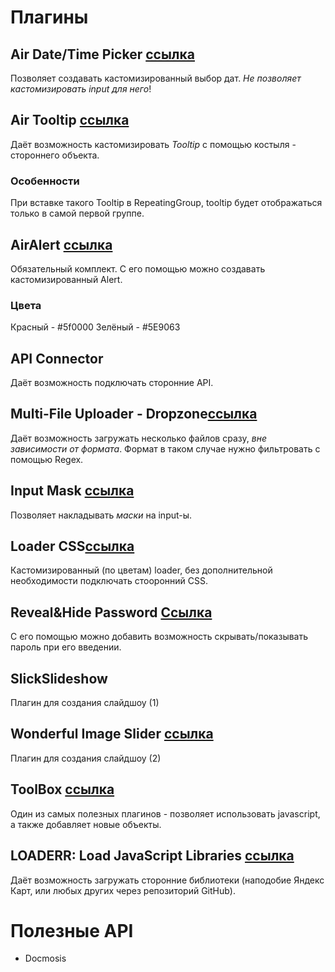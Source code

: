 # Плагины
## Air Date/Time Picker [ссылка](https://bubble.io/plugin/air-datetime-picker-1495642567089x595986733356023800)
Позволяет создавать кастомизированный выбор дат.
_Не позволяет кастомизировать input для него_!
## Air Tooltip [ссылка](https://bubble.io/plugin/air-tooltip-1498171554228x105618760361836540)
Даёт возможность кастомизировать _Tooltip_ с помощью костыля - стороннего объекта.
### Особенности 
При вставке такого Tooltip в RepeatingGroup, tooltip будет отображаться только в самой первой группе.
## AirAlert [ссылка](https://bubble.io/plugin/airalert-1515787032525x876315403042684900)
Обязательный комплект. С его помощью можно создавать кастомизированный Alert.
### Цвета
Красный - #5f0000
Зелёный - #5E9063
## API Connector
Даёт возможность подключать сторонние API.
## Multi-File Uploader - Dropzone[ссылка](https://bubble.io/plugin/airalert-1515787032525x876315403042684900)
Даёт возможность загружать несколько файлов сразу, _вне зависимости от формата_. Формат в таком случае нужно фильтровать с помощью Regex.
## Input Mask [ссылка](https://bubble.io/plugin/input-mask-1609444246883x924984661248573400)
Позволяет накладывать _маски_ на input-ы.
## Loader CSS[ссылка](https://bubble.io/plugin/loader-css-1615402288950x110240248310005760)
Кастомизированный (по цветам) loader, без дополнительной необходимости подключать стооронний CSS.
## Reveal&Hide Password [Ссылка](https://bubble.io/plugin/reveal--hide-password-1531310660066x700901076712292400)
С его помощью можно добавить возможность скрывать/показывать пароль при его введении.
## SlickSlideshow
Плагин для создания слайдшоу (1)
## Wonderful Image Slider [ссылка](https://bubble.io/plugin/wonderful-image-slider-1599995578736x177952455708377100)
Плагин для создания слайдшоу (2)
## ToolBox [ссылка](https://bubble.io/plugin/toolbox-1488796042609x768734193128308700)
Один из самых полезных плагинов - позволяет использовать javascript, а также добавляет новые объекты.
## LOADERR: Load JavaScript Libraries [ссылка](https://bubble.io/plugin/loaderr-load-javascript-libraries-1578370238326x529832048851943400)
Даёт возможность загружать сторонние библиотеки (наподобие Яндекс Карт, или любых других через репозиторий GitHub).

# Полезные API
- Docmosis
